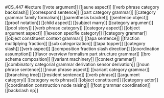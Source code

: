 #CS_447
#lecture
[[vote argument]]
[[jaune aspect]]
[[verb phrase category backslash]]
[[correspond sentence]]
[[part category grammar]]
[[category grammar family formalism]]
[[parenthesis bracket]]
[[sentence object]]
[[proof notation]]
[[child aspect]]
[[subject marry]]
[[category argument]]
[[pool story]]
[[verb phrase category]]
[[category aspect]]
[[object argument aspect]]
[[lexecon specifie category]]
[[category grammar]]
[[object constituent context grammar]]
[[tapa sentence]]
[[fraction multiplying fraction]]
[[sub categorization]]
[[tapa topper]]
[[category slash]]
[[verb aspect]]
[[composition fraction slash direction]]
[[coordination assumption]]
[[flavor overview formalism part structure grammar]]
[[bro schema composition]]
[[variant machinery]]
[[context grammar]]
[[combinatory categorial grammar derivation sensor derivation]]
[[noun phrase sentence]]
[[noun phrase aspect]]
[[variant category grammar]]
[[branching tree]]
[[resident sentence]]
[[verb phrase]]
[[argument category]]
[[category verb phrase]]
[[object constituent]]
[[category actor]]
[[coordination construction node raising]]
[[foot grammar coordination]]
[[backslash np]]
